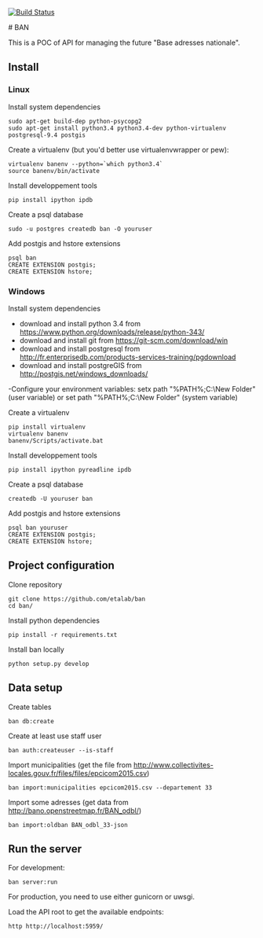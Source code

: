 [![Build Status](https://travis-ci.org/etalab/ban.svg)](https://travis-ci.org/etalab/ban)

# BAN

This is a POC of API for managing the future "Base adresses nationale".

## Install
### Linux

Install system dependencies

    sudo apt-get build-dep python-psycopg2
    sudo apt-get install python3.4 python3.4-dev python-virtualenv postgresql-9.4 postgis

Create a virtualenv (but you'd better use virtualenvwrapper or pew):

    virtualenv banenv --python=`which python3.4`
    source banenv/bin/activate
    
Install developpement tools
    
    pip install ipython ipdb


Create a psql database

    sudo -u postgres createdb ban -O youruser

Add postgis and hstore extensions

    psql ban
    CREATE EXTENSION postgis;
    CREATE EXTENSION hstore;

### Windows

Install system dependencies

- download and install python 3.4 from https://www.python.org/downloads/release/python-343/
- download and install git from https://git-scm.com/download/win
- download and install postgresql from http://fr.enterprisedb.com/products-services-training/pgdownload
- download and install postgreGIS from http://postgis.net/windows_downloads/

-Configure your environment variables:
    setx path "%PATH%;C:\New Folder" (user variable)
or  set path "%PATH%;C:\New Folder" (system variable)

Create a virtualenv

    pip install virtualenv
    virtualenv banenv
    banenv/Scripts/activate.bat

Install developpement tools
    
    pip install ipython pyreadline ipdb

Create a psql database

    createdb -U youruser ban 

Add postgis and hstore extensions

    psql ban youruser
    CREATE EXTENSION postgis;
    CREATE EXTENSION hstore;


## Project configuration

Clone repository

    git clone https://github.com/etalab/ban
    cd ban/

Install python dependencies

    pip install -r requirements.txt

Install ban locally

    python setup.py develop


## Data setup

Create tables

    ban db:create

Create at least use staff user

    ban auth:createuser --is-staff

Import municipalities (get the file from
http://www.collectivites-locales.gouv.fr/files/files/epcicom2015.csv)

    ban import:municipalities epcicom2015.csv --departement 33

Import some adresses (get data from http://bano.openstreetmap.fr/BAN_odbl/)

    ban import:oldban BAN_odbl_33-json

## Run the server

For development:

    ban server:run

For production, you need to use either gunicorn or uwsgi.

Load the API root to get the available endpoints:

    http http://localhost:5959/
